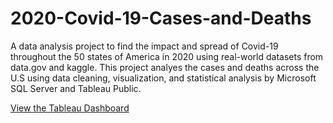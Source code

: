 # 2020-Covid-19-Cases-and-Deaths
A data analysis project to find the impact and spread of Covid-19 throughout the 50 states of America in 2020 using real-world datasets from data.gov and kaggle. 
This project analyes the cases and deaths across the U.S using data cleaning, visualization, and statistical analysis by Microsoft SQL Server and Tableau Public.
  
[View the Tableau Dashboard](https://public.tableau.com/views/2020CovidCasesAndDeaths/Dashboard1?:language=en-US&:sid=&:redirect=auth&:display_count=n&:origin=viz_share_link)
